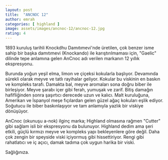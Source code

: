 ```yaml
---
layout: post
title:  "ANCNOC 12"
author: emrah
categories: [ highland ]
image: assets/images/ancnoc-12/ancnoc-12.jpg
rating: 4
---
```


1893 kuruluş tarihli Knockdhu Damıtımevi'nde üretilen, çok benzer isme sahip bir başka damıtımevi (Knockando) ile karıştırılmaması için, "Gaelic" dilinde tepe anlamına gelen AnCnoc adı verilen markanın 12 yıllık ekspresyonu. 

Burunda yoğun yeşil elma, limon ve çiçeksi kokularla başlıyor. Devamında sürekli olarak meyve ve tatlı rayihalar geliyor. Kokular bu viskinin en baskın ve kompleks tarafı. 
Damakta bal, meyve aromaları sona doğru biber ile birleşiyor. Meyve şarabı içer gibi ferah, yumuşak ve zarif.
Bitiş damağın hafifliğinden sonra şaşırtıcı derecede uzun ve kalıcı. Malt kuruluğuna, Amerikan ve İspanyol meşe fıçılardan gelen güzel ağaç kokuları eşlik ediyor. 
Soğutucu ile biber baskınlaşıyor ve tam anlamıyla yazlık bir viskiye dönüşüyor. 

AnCnoc (okunuşu a-nok) ilginç marka; Highland olmasına rağmen "Cutter" gibi sağlam isli bir ekspresyonu da bulunuyor. Highland dedim ama şeri etkili, güçlü kırmızı meyve ve kompleks yapı bekleyenlere göre değil. Daha çok zengin bir speyside viski içiyormuş gibi hissettiriyor. Rengi gibi rahatlatıcı ve iç açıcı, damak tadıma çok uygun harika bir viski. 

Sağlığınıza.

